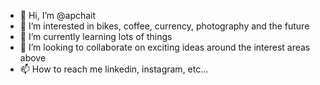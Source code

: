 - 👋 Hi, I’m @apchait
- 👀 I’m interested in bikes, coffee, currency, photography and the future
- 🌱 I’m currently learning lots of things
- 💞️ I’m looking to collaborate on exciting ideas around the interest areas above
- 📫 How to reach me linkedin, instagram, etc...

<!---
apchait/apchait is a ✨ special ✨ repository because its `README.md` (this file) appears on your GitHub profile.
You can click the Preview link to take a look at your changes.
--->
